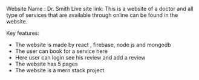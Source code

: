 Website Name : Dr. Smith
Live site link:
This is a website of a doctor and all type of services that are available through online can be found in the website. 

Key features:
- The website is made by react , firebase, node js and mongodb
- The user can book for a service here 
- Here user can login see his review and add a review
- The website has 5 pages 
- The website is a mern stack project
